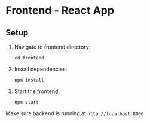 # Frontend - React App

## Setup

1. Navigate to frontend directory:
   ```
   cd frontend
   ```

2. Install dependencies:
   ```
   npm install
   ```

3. Start the frontend:
   ```
   npm start
   ```

Make sure backend is running at `http://localhost:8000`

